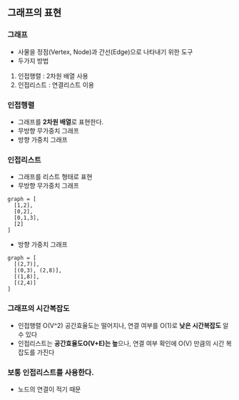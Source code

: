 ## 그래프의 표현
### 그래프 
- 사물을 정점(Vertex, Node)과 간선(Edge)으로 나타내기 위한 도구
- 두가지 방법
1. 인접행렬 : 2차원 배열 사용
2. 인접리스트 : 연결리스트 이용

### 인접행렬
- 그래프를 **2차원 배열**로 표현한다.
- 무방향 무가중치 그래프 
- 방향 가중치 그래프

### 인접리스트
- 그래프를 리스트 형태로 표현
- 무방향 무가중치 그래프
```
graph = [
  [1,2],
  [0,2],
  [0,1,3],
  [2]
]
```
- 방향 가중치 그래프
```
graph = [
  [(2,7)],
  [(0,3), (2,8)],
  [(1,8)],
  [(2,4)]
]
```

### 그래프의 시간복잡도
- 인접행렬 O(V^2) 공간효율도는 떨어지나, 연결 여부를 O(1)로 **낮은 시간복잡도** 알 수 있다
- 인접리스트는 **공간효율도O(V+E)는 높**으나, 연결 여부 확인에 O(V) 만큼의 시간 복잡도를 가진다

### 보통 인접리스트를 사용한다.
- 노드의 연결이 적기 때문

